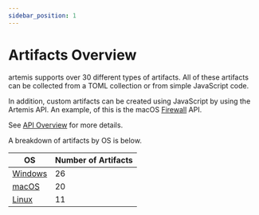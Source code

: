 ```yaml
---
sidebar_position: 1
---
```


# Artifacts Overview

artemis supports over 30 different types of artifacts. All of these artifacts
can be collected from a TOML collection or from simple JavaScript code.

In addition, custom artifacts can be created using JavaScript by using the
Artemis API. An example, of this is the macOS
[Firewall](https://github.com/puffyCid/artemis-api/blob/main/src/macos/plist/firewall.ts)
API.

See [API Overview](../API/overview.md) for more details.

A breakdown of artifacts by OS is below.

| OS                      | Number of Artifacts |
| ----------------------- | ------------------- |
| [Windows](./windows.md) | 26                  |
| [macOS](./macos.md)     | 20                  |
| [Linux](./linux.md)     | 11                  |
